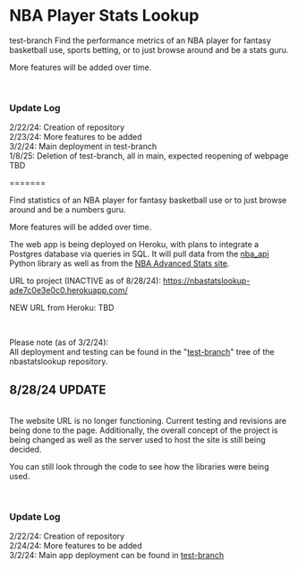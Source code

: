 <h1>NBA Player Stats Lookup</h1>

test-branch
Find the performance metrics of an NBA player for fantasy basketball use,
sports betting, or to just browse around and be a stats guru. 

More features will be added over time. 

<br>
<h3>Update Log</h3> 

2/22/24: Creation of repository <br>
2/23/24: More features to be added <br>
3/2/24: Main deployment in test-branch <br>
1/8/25: Deletion of test-branch, all in main, expected reopening of webpage TBD <br>



=======
<p>
Find statistics of an NBA player for fantasy basketball use or to just browse around and be a numbers guru. 

More features will be added over time. 

The web app is being deployed on Heroku, with plans to integrate a 
Postgres database via queries in SQL. It will pull data from the 
[nba_api](https://github.com/swar/nba_api) Python library as well as 
from the [NBA Advanced Stats site](https://www.nba.com/stats). 



URL to project (INACTIVE as of 8/28/24): https://nbastatslookup-ade7c0e3e0c0.herokuapp.com/
  
NEW URL from Heroku: TBD
</p>
<br>

Please note (as of 3/2/24):<br>
All deployment and testing can be found in the "[test-branch](https://github.com/matthewjchin/nbastatslookup/tree/test-branch)" 
tree of the nbastatslookup repository. 

<h2>8/28/24 UPDATE</h2>
<br>
The website URL is no longer functioning. Current testing and revisions are being done to the page.
Additionally, the overall concept of the project is being changed as well as the server used to host the site is still being decided.

You can still look through the code to see how the libraries were being used. 

<br>
<h3>Update Log</h3>

2/22/24: Creation of repository <br>
2/24/24: More features to be added <br>
3/2/24: Main app deployment can be found in [test-branch](https://github.com/matthewjchin/nbastatslookup/tree/test-branch)


